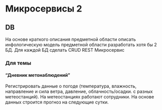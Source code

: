 # Микросервисы 2
## DB

На основе краткого описания предметной области описать инфологическую модель предметной области разработать хотя бы 2 БД.
Для каждой БД сделать CRUD REST Микросервис

### Для темы
#### “Дневник метонаблюдений”
Регистрировать данные о погоде 
(температура, влажность, направление и сила ветра, давление, облачность/осадки. с разных метеостанций). 
На метеостанциях работают сотрудники. На основе данных строится прогноз на следующие сутки.
